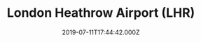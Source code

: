 ---
date: 2019-07-11T17:44:42.000Z
title: London Heathrow Airport (LHR)
latitude: 51.46999605336242
longitude: -0.4589796066284179
category: checkin
---